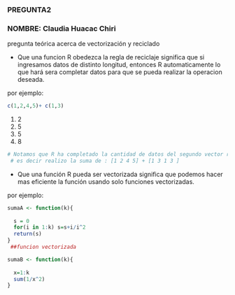
### PREGUNTA2

### NOMBRE: Claudia Huacac Chiri

pregunta teórica acerca de vectorización y reciclado

- Que una funcion R obedezca la regla de reciclaje significa que si ingresamos datos de distinto
longitud, entonces R automaticamente lo que hará sera completar datos para que se pueda realizar 
la operacion deseada. 

por ejemplo:   


```R
c(1,2,4,5)+ c(1,3)
```


<ol class=list-inline>
	<li>2</li>
	<li>5</li>
	<li>5</li>
	<li>8</li>
</ol>




```R
# Notamos que R ha completado la cantidad de datos del segundo vector repitiendolos 
 # es decir realizo la suma de : [1 2 4 5] + [1 3 1 3 ]
```

- Que una función R pueda ser vectorizada significa que podemos hacer mas eficiente la función usando solo 
funciones vectorizadas.

por ejemplo:


```R
sumaA <- function(k){
  
  s = 0
  for(i in 1:k) s=s+i/i^2
  return(s)
}
 ##funcion vectorizada

sumaB <- function(k){
  
  x=1:k
  sum(1/x^2)
}
            
```
